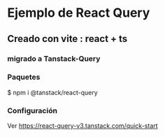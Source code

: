 # Ejemplo de React Query
## Creado con vite : react + ts
### migrado a Tanstack-Query


### Paquetes
$ npm i @tanstack/react-query

### Configuración
Ver https://react-query-v3.tanstack.com/quick-start



